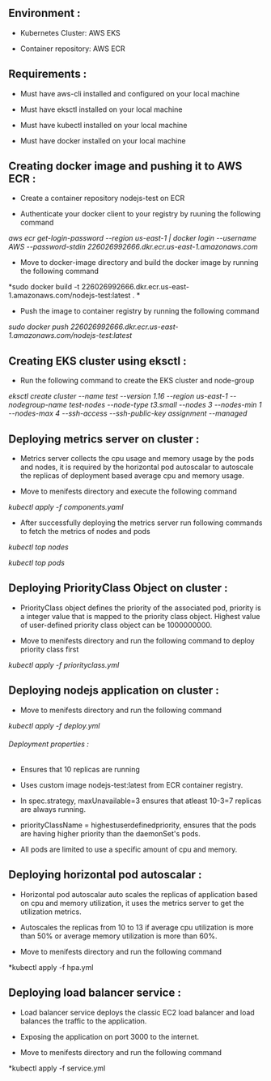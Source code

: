 ## Environment :
- Kubernetes Cluster: AWS EKS 

- Container repository: AWS ECR

## Requirements :
- Must have aws-cli installed and configured on your local machine

- Must have eksctl installed on your local machine

- Must have kubectl installed on your local machine

- Must have docker installed on your local machine

## Creating docker image and pushing it to AWS ECR  :
- Create a container repository nodejs-test on ECR

- Authenticate your docker client to your registry by ruuning the following command

*aws ecr get-login-password --region us-east-1 | docker login --username AWS --password-stdin 226026992666.dkr.ecr.us-east-1.amazonaws.com*


- Move to docker-image directory and build the docker image by running the following command

*sudo docker build -t 226026992666.dkr.ecr.us-east-1.amazonaws.com/nodejs-test:latest . *


- Push the image to container registry by running the following command

*sudo docker push 226026992666.dkr.ecr.us-east-1.amazonaws.com/nodejs-test:latest*

## Creating EKS cluster using eksctl :
- Run the following command to create the EKS cluster and node-group

*eksctl create cluster --name test --version 1.16 --region us-east-1 --nodegroup-name test-nodes --node-type t3.small --nodes 3 --nodes-min 1 --nodes-max 4 --ssh-access --ssh-public-key assignment --managed*

## Deploying metrics server on cluster :
- Metrics server collects the cpu usage and memory usage by the pods and nodes, it is required by the horizontal pod autoscalar to autoscale the replicas of deployment based average cpu and memory usage. 

- Move to menifests directory and execute the following command

*kubectl apply -f components.yaml*


- After successfully deploying the metrics server run following commands to fetch the metrics of nodes and pods

*kubectl top nodes*

*kubectl top pods*

## Deploying PriorityClass Object on cluster :
- PriorityClass object defines the priority of the associated pod, priority is a integer value that is mapped to the priority class object. Highest value of user-defined priority class object can be 1000000000. 

- Move to menifests directory and run the following command to deploy priority class first

*kubectl apply -f priorityclass.yml*

## Deploying nodejs application on cluster :
- Move to menifests directory and run the following command

*kubectl apply -f deploy.yml*

###### Deployment properties :

- Ensures that 10 replicas are running

- Uses custom image nodejs-test:latest from ECR container registry.

- In spec.strategy, maxUnavailable=3 ensures that atleast 10-3=7 replicas are always running.

- priorityClassName = highestuserdefinedpriority, ensures that the pods are having higher priority than the daemonSet's pods.

- All pods are limited to use a specific amount of cpu and memory.

## Deploying horizontal pod autoscalar :
- Horizontal pod autoscalar auto scales the replicas of application based on cpu and memory utilization, it uses the metrics server to get the utilization metrics.

- Autoscales the replicas from 10 to 13 if average cpu utilization is more than 50% or average memory utilization is more than 60%.

- Move to menifests directory and run the following command

*kubectl apply -f hpa.yml

## Deploying load balancer service :
- Load balancer service deploys the classic EC2 load balancer and load balances the traffic to the application.

- Exposing the application on port 3000 to the internet.

- Move to menifests directory and run the following command

*kubectl apply -f service.yml
